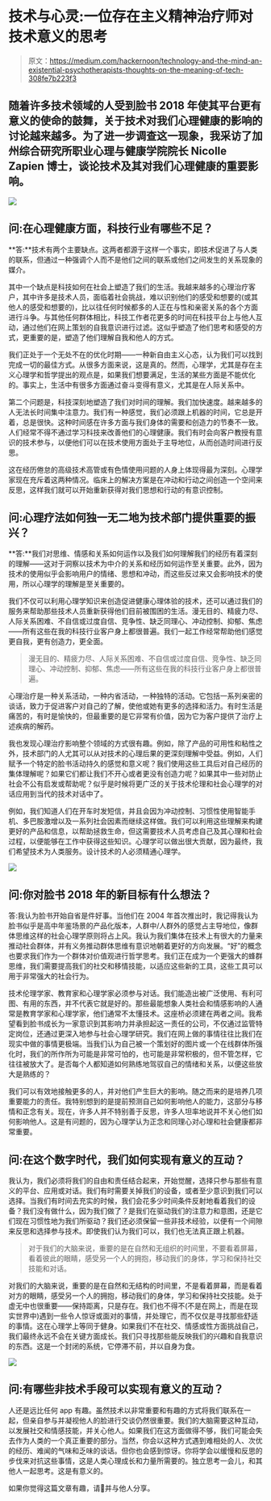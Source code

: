 # 技术与心灵:一位存在主义精神治疗师对技术意义的思考

> 原文：<https://medium.com/hackernoon/technology-and-the-mind-an-existential-psychotherapists-thoughts-on-the-meaning-of-tech-308fe7b223f3>

## 随着许多技术领域的人受到脸书 2018 年使其平台更有意义的使命的鼓舞，关于技术对我们心理健康的影响的讨论越来越多。为了进一步调查这一现象，我采访了加州综合研究所职业心理与健康学院院长 Nicolle Zapien 博士，谈论技术及其对我们心理健康的重要影响。

![](img/5661b056cbaf261172b39141e8220ca0.png)

## **问:在心理健康方面，科技行业有哪些不足？**

**答:**技术有两个主要缺点。这两者都源于这样一个事实，即技术促进了与人类的联系，但通过一种强调个人而不是他们之间的联系或他们之间发生的关系现象的媒介。

其中一个缺点是科技如何在社会上塑造了我们的生活。我越来越多的心理治疗客户，其中许多是技术人员，面临着社会挑战，难以识别他们的感受和想要的(或其他人的感受和想要的)，比以往任何时候都多的人正在与性和亲密关系的各个方面进行斗争。与其他任何群体相比，科技工作者花更多的时间在科技平台上与他人互动，通过他们在网上策划的自我意识进行过滤。这似乎塑造了他们思考和感受的方式，更重要的是，塑造了他们理解自我和他人的方式。

我们正处于一个无处不在的优化时期——一种新自由主义心态，认为我们可以找到完成一切的最佳方式。从很多方面来说，这是真的。然而，心理学，尤其是存在主义心理学和哲学提出的观点是，如果我们想要满足，生活的某些方面是不能优化的。事实上，生活中有很多方面通过奋斗变得有意义，尤其是在人际关系中。

第二个问题是，科技深刻地塑造了我们对时间的理解。我们加快速度。越来越多的人无法长时间集中注意力。我们有一种感觉，我们必须跟上机器的时间，它总是开着，总是很快。这种时间感在许多方面与我们身体的需要和创造力的节奏不一致。人们经常不得不通过学习科技来改善他们的心理健康。我们有时会向客户教授有意识的技术参与，以便他们可以在技术使用方面处于主导地位，从而创造时间进行反思。

这在经历倦怠的高级技术高管或有色情使用问题的人身上体现得最为深刻。心理学家现在充斥着这两种情况。临床上的解决方案是在冲动和行动之间创造一个空间来反思，这样我们就可以开始重新获得对我们思想和行动的有意识控制。

## 问:心理疗法如何独一无二地为技术部门提供重要的振兴？

**答:**我们对思维、情感和关系如何运作以及我们如何理解我们的经历有着深刻的理解——这对于洞察以技术为中介的关系和经历如何运作至关重要。此外，因为技术的使用似乎会影响用户的情绪、思想和冲动，而这些反过来又会影响技术的使用，所以心理学的理解是至关重要的。

我们不仅可以利用心理学知识来创造促进健康心理体验的技术，还可以通过我们的服务来帮助那些技术人员重新获得他们目前被围困的生活。漫无目的、精疲力尽、人际关系困难、不自信或过度自信、竞争性、缺乏同理心、冲动控制、抑郁、焦虑——所有这些在我的科技行业客户身上都很普遍。我们一起工作经常帮助他们感觉更自我，更有创造力，更全面。

> 漫无目的、精疲力尽、人际关系困难、不自信或过度自信、竞争性、缺乏同理心、冲动控制、抑郁、焦虑——所有这些在我的科技行业客户身上都很普遍。

心理治疗是一种关系活动，一种内省活动，一种独特的活动。它包括一系列亲密的谈话，致力于促进客户对自己的了解，使他或她有更多的选择和活力。有时生活是痛苦的，有时是愉快的，但最重要的是它非常有价值，因为它为客户提供了治疗上述疾病的解药。

我也发现心理治疗影响整个领域的方式很有趣。例如，除了产品的可用性和粘性之外，技术部门的人尤其可以从对技术的心理后果的更深刻理解中受益。例如，人们赋予一个特定的脸书活动持久的感觉和意义呢？我们使用这些工具后对自己经历的集体理解呢？如果它们都让我们不开心或者更没有创造力呢？如果其中一些对防止社会不公有启发或帮助呢？似乎是时候将更广泛的关于技术伦理和社会心理学的对话应用到当代的技术对话中了。

例如，我们知道人们在开车时发短信，并且会因为冲动控制、习惯性使用智能手机、多巴胺激增以及一系列社会因素而继续这样做。我们可以利用这些理解来构建更好的产品和信息，以帮助拯救生命，但这需要技术人员考虑自己及其心理和社会过程，以便能够在工作中获得这些知识。心理学可以做出很大贡献，因为最终，我们希望技术为人类服务。设计技术的人必须精通心理学。

![](img/02e23be1d45c426d3d05833695d1f3d0.png)

## 问:你对脸书 2018 年的新目标有什么想法？

答:我认为脸书开始自省是件好事。当他们在 2004 年首次推出时，我记得我认为脸书似乎是高中年鉴场景的产品化版本，人群中/人群外的感觉占主导地位，像群体思维这样的社会心理学原则将占上风。我认为我们集体在技术上有很大的力量来推动社会群体，并有义务推动群体思维有意识地朝着更好的方向发展。“好”的概念也要求我们作为一个群体对价值观进行哲学思考。我们正在成为一个更强大的蜂群思维，我们需要提高我们的社交和移情技能，以适应这些新的工具，这些工具可以用于非常强大的社会行为。

技术伦理学家、教育家和心理学家必须参与对话。我们能造出被广泛使用、有利可图、有用的东西，并不代表它就是好的。那些最能想象人类社会和情感影响的人通常是教育学家和心理学家，他们通常不太懂技术。这座桥必须建在两者之间。我希望看到脸书成长为一家意识到其影响力并承担起这一责任的公司，不仅通过监管特定岗位，还通过更深入地参与社会心理学研究。我们在网上做的事情往往比我们在现实中做的事情更极端。当我们认为自己被一个策划好的图片或一个在线群体所强化时，我们的所作所为可能是非常可怕的，也可能是非常积极的，但不管怎样，它往往被放大了。是否每个人都知道如何熟练地驾驭自己的情绪和关系，以便这些放大是熟练的？

我们可以有效地接触更多的人，并对他们产生巨大的影响。随之而来的是培养几项重要能力的责任。我特别想到的是提前预测自己如何影响他人的能力，这部分与移情和正念有关。现在，许多人并不特别善于反思，许多人坦率地说并不关心他们如何影响他人。这是有问题的，因为心理学认为正念和同理心对心理和社会健康都非常重要。

## 问:在这个数字时代，我们如何实现有意义的互动？

我认为，我们必须将我们的自由和责任结合起来，开始觉醒，选择只参与那些有意义的平台、应用或对话。我们有时需要关掉我们的设备，或者至少意识到我们可以选择。当我们有时间去充实的时候，我们会花多少时间条件反射地看着我们的设备？我们没有做什么，因为我们做了？是我们在驱动我们的注意力和意图，还是它们现在习惯性地为我们所驱动？我们还必须保留一些非技术经验，以便有一个间隙来反思和选择参与技术。即使我们认为我们可以，我们也无法真正跟上机器。

> 对于我们的大脑来说，重要的是在自然和无组织的时间里，不要看着屏幕，看着彼此的眼睛，感受另一个人的拥抱，移动我们的身体，学习和保持社交技能和对话。

对我们的大脑来说，重要的是在自然和无结构的时间里，不是看着屏幕，而是看着对方的眼睛，感受另一个人的拥抱，移动我们的身体，学习和保持社交技能。处于虚无中也很重要——保持距离，只是存在。我们也不得不(不是在网上，而是在现实世界中)遇到一些令人惊讶或面对的事情，并处理它，而不仅仅是寻找那些舒适的事情。这在心理学上等同于健身。如果我们不在社交、情感或性方面挑战自己，我们最终永远不会在关键方面成长。我们只寻找那些能反映我们的兴趣和自我意识的东西。这是一个封闭的系统，它停滞不前，并以自身为食。

![](img/b2145f52afa8f0a30de3d8bf7069b690.png)

## 问:有哪些非技术手段可以实现有意义的互动？

人还是远比任何 app 有趣。虽然技术以非常重要和有趣的方式将我们联系在一起，但亲自参与并凝视他人的脸进行交谈仍然很重要。我们的大脑需要这种互动，以发展社交和情感技能，并关心他人。如果我们在这方面做得不够，我们可能会失去作为人类的一个真正重要的部分。当然，你会以这种方式遇到难相处的人、次优的经历、难闻的气味和乏味的谈话。但你也会感到惊讶。你将学会以缓慢和反思的步伐来对抗这些事情，这是人类心理成长和力量所需要的。独立思考一会儿，和其他人一起思考。这是有意义的。

如果你觉得这篇文章有趣，请👏并与他人分享。